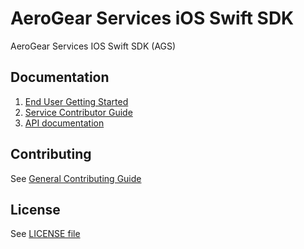 # AeroGear Services iOS Swift SDK

AeroGear Services IOS Swift SDK (AGS)

## Documentation

1. [End User Getting Started](./docs/getting-started.md)
1. [Service Contributor Guide](./docs/service-guide.md)
1. [API documentation]()

## Contributing

See [General Contributing Guide](./CONTRIBUTING.md)

## License 

 See [LICENSE file](./LICENSE)